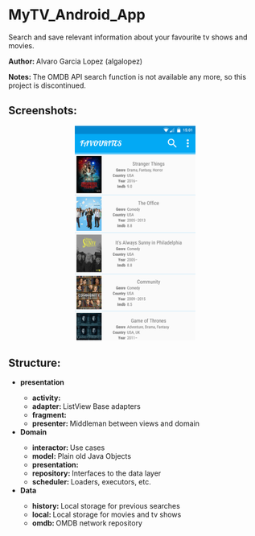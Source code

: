 # MyTV_Android_App

<p>
Search and save relevant information about your favourite tv shows and movies.
</p>
<p>
<b>Author: </b>Alvaro Garcia Lopez (algalopez)
</p>

<p>
<b>Notes: </b> The OMDB API search function is not available any more, so this project is discontinued.
</p>


<h2>Screenshots:</h2>
<p align="center">
<img src="https://github.com/algalopez/MyTV_Android_App/blob/master/Favourites.png" width="240">
</p>


<h2>Structure:</h2>
<ul>
    <li><b>presentation</b></li>
    <ul>
        <li><b>activity: </b></li>
        <li><b>adapter: </b>ListView Base adapters</li>
        <li><b>fragment: </b></li>
        <li><b>presenter: </b>Middleman between views and domain</li>
    </ul>
    <li><b>Domain</b></li>
    <ul>
        <li><b>interactor: </b>Use cases</li>
        <li><b>model: </b>Plain old Java Objects</li>
        <li><b>presentation: </b></li>
        <li><b>repository: </b>Interfaces to the data layer</li>
        <li><b>scheduler: </b>Loaders, executors, etc.</li>
    </ul>
    <li><b>Data</b></li>
    <ul>
        <li><b>history: </b>Local storage for previous searches</li>
        <li><b>local: </b>Local storage for movies and tv shows</li>
        <li><b>omdb: </b>OMDB network repository</li>
    </ul>
</ul>
